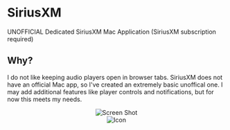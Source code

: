 # SiriusXM
UNOFFICIAL Dedicated SiriusXM Mac Application (SiriusXM subscription required)

## Why?
I do not like keeping audio players open in browser tabs. SiriusXM does not have an official Mac app, so I've created an extremely basic unoffical one. I may add additional features like player controls and notifications, but for now this meets my needs.

<div align="center">
<div><img alt="Screen Shot" src="https://user-images.githubusercontent.com/2056763/154349497-1391246d-72f9-46a0-93ae-4bafe5c566d2.png"></div>
<div><img alt="Icon" src="https://user-images.githubusercontent.com/2056763/154349660-5a8efbf8-a94a-47c9-815e-563aa5e1036a.png"></div>
</div>
